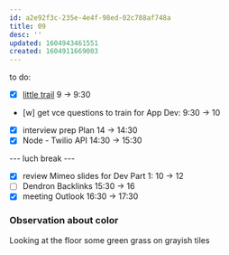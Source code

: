 ```yaml
---
id: a2e92f3c-235e-4e4f-98ed-02c788af748a
title: 09
desc: ''
updated: 1604943461551
created: 1604911669003
---
```


to do:
- [x] [little trail](https://trailhead.salesforce.com/content/learn/modules/lex_migration_customization) 9 -> 9:30
- [w] get vce questions to train for App Dev: 9:30 -> 10
- [x] interview prep Plan 14 -> 14:30
- [x] Node - Twilio API 14:30 -> 15:30

--- luch break ---

- [x] review Mimeo slides for Dev Part 1: 10 -> 12
- [ ] Dendron Backlinks 15:30 -> 16
- [x] meeting Outlook 16:30 -> 17:30 
 
### Observation about color

Looking at the floor some green grass on grayish tiles
